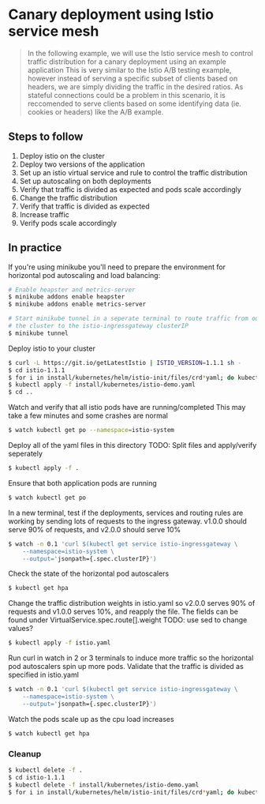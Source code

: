 Canary deployment using Istio service mesh
==========================================================

> In the following example, we will use the Istio service mesh to control
traffic distribution for a canary deployment using an example application
This is very similar to the Istio A/B testing example, however instead of
serving a specific subset of clients based on headers, we are simply dividing
the traffic in the desired ratios. As stateful connections could be a problem
in this scenario, it is reccomended to serve clients based on some identifying
data (ie. cookies or headers) like the A/B example.

## Steps to follow

1. Deploy istio on the cluster
1. Deploy two versions of the application
1. Set up an istio virtual service and rule to control the traffic distribution
1. Set up autoscaling on both deployments
1. Verify that traffic is divided as expected and pods scale accordingly
1. Change the traffic distribution
1. Verify that traffic is divided as expected
1. Increase traffic
1. Verify pods scale accordingly

## In practice

If you're using minikube you'll need to prepare the environment for horizontal
pod autoscaling and load balancing:

```bash
# Enable heapster and metrics-server
$ minikube addons enable heapster
$ minikube addons enable metrics-server

# Start minikube tunnel in a seperate terminal to route traffic from outside
# the cluster to the istio-ingressgateway clusterIP
$ minikube tunnel
```

Deploy istio to your cluster

```bash
$ curl -L https://git.io/getLatestIstio | ISTIO_VERSION=1.1.1 sh -
$ cd istio-1.1.1
$ for i in install/kubernetes/helm/istio-init/files/crd*yaml; do kubectl apply -f $i; done
$ kubectl apply -f install/kubernetes/istio-demo.yaml
$ cd ..
```

Watch and verify that all istio pods have are running/completed
This may take a few minutes and some crashes are normal

```bash
$ watch kubectl get po --namespace=istio-system
```

Deploy all of the yaml files in this directory
TODO: Split files and apply/verify seperately

```bash
$ kubectl apply -f .
```

Ensure that both application pods are running

```bash
$ watch kubectl get po
```

In a new terminal, test if the deployments, services and routing rules are
working by sending lots of requests to the ingress gateway. v1.0.0 should
serve 90% of requests, and v2.0.0 should serve 10%

```bash
$ watch -n 0.1 'curl $(kubectl get service istio-ingressgateway \
    --namespace=istio-system \
    --output='jsonpath={.spec.clusterIP}')
```

Check the state of the horizontal pod autoscalers

```bash
$ kubectl get hpa
```

Change the traffic distribution weights in istio.yaml so v2.0.0 serves 90% of
requests and v1.0.0 serves 10%, and reapply the file.
The fields can be found under VirtualService.spec.route[].weight
TODO: use sed to change values?

```bash
$ kubectl apply -f istio.yaml
```

Run curl in watch in 2 or 3 terminals to induce more traffic so the
horizontal pod autoscalers spin up more pods. Validate that the traffic
is divided as specified in istio.yaml

```bash
$ watch -n 0.1 'curl $(kubectl get service istio-ingressgateway \
    --namespace=istio-system \
    --output='jsonpath={.spec.clusterIP}')
```

Watch the pods scale up as the cpu load increases

```bash
$ watch kubectl get hpa
```

### Cleanup

```bash
$ kubectl delete -f .
$ cd istio-1.1.1
$ kubectl delete -f install/kubernetes/istio-demo.yaml
$ for i in install/kubernetes/helm/istio-init/files/crd*yaml; do kubectl delete -f $i; done
```
